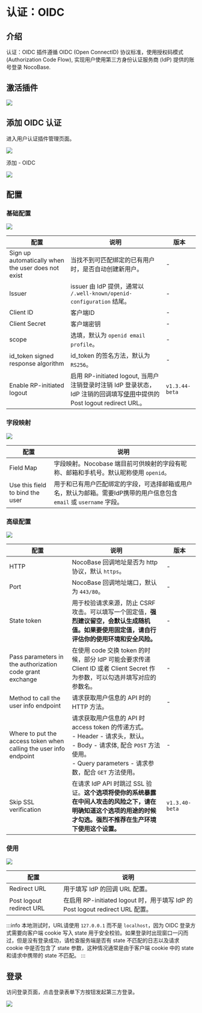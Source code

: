 # 认证：OIDC

<PluginInfo commercial="true" name="auth-oidc"></PluginInfo>

## 介绍

认证：OIDC 插件遵循 OIDC (Open ConnectID) 协议标准，使用授权码模式 (Authorization Code Flow), 实现用户使用第三方身份认证服务商 (IdP) 提供的账号登录 NocoBase.

## 激活插件

![](https://static-docs.nocobase.com/202411122358790.png)

## 添加 OIDC 认证

进入用户认证插件管理页面。

![](https://static-docs.nocobase.com/202411130004459.png)

添加 - OIDC

![](https://static-docs.nocobase.com/1efbde1c0e2f4967efc1c4336be45ca2.png)

## 配置

### 基础配置

![](https://static-docs.nocobase.com/202411130006341.png)

| 配置                                               | 说明                                                                                                                          | 版本           |
| -------------------------------------------------- | ----------------------------------------------------------------------------------------------------------------------------- | -------------- |
| Sign up automatically when the user does not exist | 当找不到可匹配绑定的已有用户时，是否自动创建新用户。                                                                          | -              |
| Issuer                                             | issuer 由 IdP 提供，通常以 `/.well-known/openid-configuration` 结尾。                                                           | -              |
| Client ID                                          | 客户端ID                                                                                                                      | -              |
| Client Secret                                      | 客户端密钥                                                                                                                    | -              |
| scope                                              | 选填，默认为 `openid email profile`。                                                                                          | -              |
| id_token signed response algorithm                 | id_token 的签名方法，默认为 `RS256`。                                                                                         | -              |
| Enable RP-initiated logout                         | 启用 RP-initiated logout, 当用户注销登录时注销 IdP 登录状态，IdP 注销的回调填写[使用](#使用)中提供的 Post logout redirect URL。 | `v1.3.44-beta` |

### 字段映射

![](https://static-docs.nocobase.com/92d63c8f6f4082b50d9f475674cb5650.png)

| 配置                            | 说明                                                                                                                 |
| ------------------------------- | -------------------------------------------------------------------------------------------------------------------- |
| Field Map                       | 字段映射。Nocobase 端目前可供映射的字段有昵称、邮箱和手机号。默认昵称使用 `openid`。                                |
| Use this field to bind the user | 用于和已有用户匹配绑定的字段，可选择邮箱或用户名，默认为邮箱。需要IdP携带的用户信息包含 `email` 或 `username` 字段。 |

### 高级配置

![](https://static-docs.nocobase.com/202411130013306.png)

| 配置                                                              | 说明                                                                                                                                                                                     | 版本           |
| ----------------------------------------------------------------- | ---------------------------------------------------------------------------------------------------------------------------------------------------------------------------------------- | -------------- |
| HTTP                                                              | NocoBase 回调地址是否为 http 协议，默认 `https`。                                                                                                                                         | -              |
| Port                                                              | NocoBase 回调地址端口，默认为 `443/80`。                                                                                                                                         | -              |
| State token                                                       | 用于校验请求来源，防止 CSRF 攻击。可以填写一个固定值，**强烈建议留空，会默认生成随机值。如果要使用固定值，请自行评估你的使用环境和安全风险。**                                           | -              |
| Pass parameters in the authorization code grant exchange          | 在使用 code 交换 token 的时候，部分 IdP 可能会要求传递 Client ID 或者 Client Secret 作为参数，可以勾选并填写对应的参数名。                                                                 | -              |
| Method to call the user info endpoint                             | 请求获取用户信息的 API 时的 HTTP 方法。                                                                                                                                                  | -              |
| Where to put the access token when calling the user info endpoint | 请求获取用户信息的 API 时 access token 的传递方式。<br/>- Header - 请求头，默认。<br />- Body - 请求体, 配合 `POST` 方法使用。<br />- Query parameters - 请求参数，配合 `GET` 方法使用。 | -              |
| Skip SSL verification                                             | 在请求 IdP API 时跳过 SSL 验证。**这个选项将使你的系统暴露在中间人攻击的风险之下，请在明确知道这个选项的用途的时候才勾选。强烈不推荐在生产环境下使用这个设置。**                         | `v1.3.40-beta` |

### 使用

![](https://static-docs.nocobase.com/202411130019570.png)

| 配置                     | 说明                                                                         |
| ------------------------ | ---------------------------------------------------------------------------- |
| Redirect URL             | 用于填写 IdP 的回调 URL 配置。                                                 |
| Post logout redirect URL | 在启用 RP-initiated logout 时，用于填写 IdP 的 Post logout redirect URL 配置。 |

:::info
本地测试时，URL请使用 `127.0.0.1` 而不是 `localhost`，因为 OIDC 登录方式需要向客户端 cookie 写入 state 用于安全校验。如果登录时出现窗口一闪而过，但是没有登录成功，请检查服务端是否有 state 不匹配的日志以及请求 cookie 中是否包含了 state 参数，这种情况通常是由于客户端 cookie 中的 state 和请求中携带的 state 不匹配。
:::

## 登录

访问登录页面，点击登录表单下方按钮发起第三方登录。

![](https://static-docs.nocobase.com/e493d156254c2ac0b6f6e1002e6a2e6b.png)
